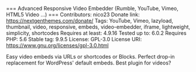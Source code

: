 === Advanced Responsive Video Embedder (Rumble, YouTube, Vimeo, HTML5 Video ...) ===
Contributors: nico23
Donate link: https://nextgenthemes.com/donate/
Tags: YouTube, Vimeo, lazyload, thumbnail, video, responsive, embeds, video-embedder, iframe, lightweight, simplicity, shortcodes
Requires at least: 4.9.16
Tested up to: 6.0.2
Requires PHP: 5.6
Stable tag: 9.9.5
License: GPL-3.0
License URI: https://www.gnu.org/licenses/gpl-3.0.html

Easy video embeds via URLs or shortcodes or Blocks. Perfect drop-in replacement for WordPress' default embeds. Best plugin for videos?
